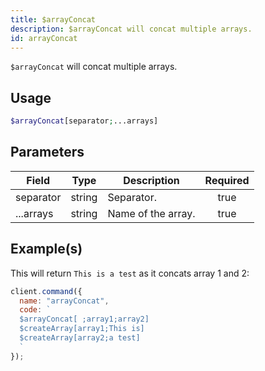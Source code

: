 ```yaml
---
title: $arrayConcat
description: $arrayConcat will concat multiple arrays.
id: arrayConcat
---
```


`$arrayConcat` will concat multiple arrays.

## Usage

```php
$arrayConcat[separator;...arrays]
```

## Parameters

| Field     | Type   | Description        | Required |
| --------- | ------ | ------------------ | :------: |
| separator | string | Separator.         |   true   |
| ...arrays | string | Name of the array. |   true   |

## Example(s)

This will return `This is a test` as it concats array 1 and 2:

```javascript
client.command({
  name: "arrayConcat",
  code: `
  $arrayConcat[ ;array1;array2]
  $createArray[array1;This is]
  $createArray[array2;a test]
  `
});
```
